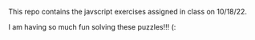 This repo contains the javscript exercises assigned in class on 10/18/22. 

I am having so much fun solving these puzzles!!! (: